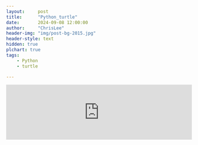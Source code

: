 ```yaml
---
layout:     post
title:      "Python_turtle"
date:       2024-09-08 12:00:00
author:     "ChrisLee"
header-img: "img/post-bg-2015.jpg"
header-style: text
hidden: true
plchart: true
tags:
    - Python
    - turtle

---
```


<iframe 
  id="chart"
  src="https://bc.scratchor.com/python/index.html"
  frameborder="0" 
  scrolling="no" 
  style="width: 100%">
</iframe>
